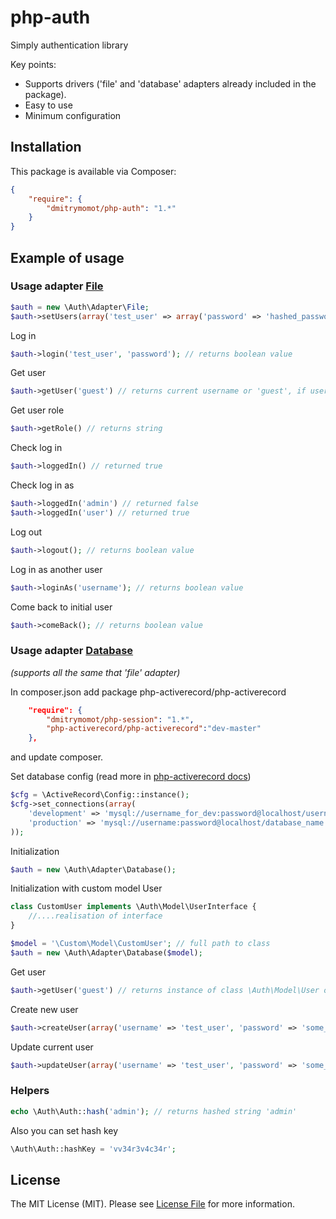 php-auth
========

Simply authentication library

Key points:
- Supports drivers ('file' and 'database' adapters already included in the package).
- Easy to use
- Minimum configuration


## Installation

This package is available via Composer:

```json
{
    "require": {
        "dmitrymomot/php-auth": "1.*"
    }
}
```

## Example of usage

### Usage adapter [File](https://github.com/dmitrymomot/php-auth/blob/master/src/Adapter/File.php)
```php
$auth = new \Auth\Adapter\File;
$auth->setUsers(array('test_user' => array('password' => 'hashed_password', 'role' => 'user')));
```

Log in
```php
$auth->login('test_user', 'password'); // returns boolean value
```

Get user
```php
$auth->getUser('guest') // returns current username or 'guest', if user isn't logged in
```

Get user role
```php
$auth->getRole() // returns string
```

Check log in
```php
$auth->loggedIn() // returned true
```

Check log in as
```php
$auth->loggedIn('admin') // returned false
$auth->loggedIn('user') // returned true
```

Log out
```php
$auth->logout(); // returns boolean value
```

Log in as another user
```php
$auth->loginAs('username'); // returns boolean value
```

Come back to initial user
```php
$auth->comeBack(); // returns boolean value
```

### Usage adapter [Database](https://github.com/dmitrymomot/php-auth/blob/master/src/Adapter/Database.php)
*(supports all the same that 'file' adapter)*

In composer.json add package php-activerecord/php-activerecord
```json
    "require": {
		"dmitrymomot/php-session": "1.*",
        "php-activerecord/php-activerecord":"dev-master"
    },
```
and update composer.

Set database config (read more in [php-activerecord docs](http://www.phpactiverecord.org/projects/main/wiki))
```php
$cfg = \ActiveRecord\Config::instance();
$cfg->set_connections(array(
	'development' => 'mysql://username_for_dev:password@localhost/username_for_dev',
	'production' => 'mysql://username:password@localhost/database_name'
));
```

Initialization
```php
$auth = new \Auth\Adapter\Database();
```

Initialization with custom model User
```php
class CustomUser implements \Auth\Model\UserInterface {
	//....realisation of interface
}

$model = '\Custom\Model\CustomUser'; // full path to class
$auth = new \Auth\Adapter\Database($model);
```

Get user
```php
$auth->getUser('guest') // returns instance of class \Auth\Model\User or 'guest', if user isn't logged in
```

Create new user
```php
$auth->createUser(array('username' => 'test_user', 'password' => 'some_password', 'email' => 'user@mail.com', ...)); // returns boolean value or array error messages
```

Update current user
```php
$auth->updateUser(array('username' => 'test_user', 'password' => 'some_password', ....)); // returns boolean value or array error messages
```

### Helpers

```php
echo \Auth\Auth::hash('admin'); // returns hashed string 'admin'
```
Also you can set hash key
```php
\Auth\Auth::hashKey = 'vv34r3v4c34r';
```


## License

The MIT License (MIT). Please see [License File](https://github.com/dmitrymomot/php-auth/blob/master/LICENSE) for more information.
